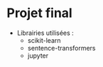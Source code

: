 # Projet final
- Librairies utilisées : 
    - scikit-learn
    - sentence-transformers
    - jupyter
